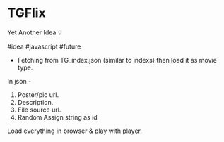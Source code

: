# TGFlix
Yet Another Idea 💡

#idea #javascript #future

- Fetching from TG_index.json (similar to indexs) then load it as movie type. 

In json - 
1. Poster/pic url. 
2. Description.
3. File source url.
0. Random Assign string as id

Load everything in browser & play with player.
